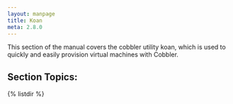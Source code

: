 ```yaml
---
layout: manpage
title: Koan
meta: 2.8.0
---
```


This section of the manual covers the cobbler utility koan, which is used to quickly and easily provision virtual machines with Cobbler.

## Section Topics:
{% listdir %}
